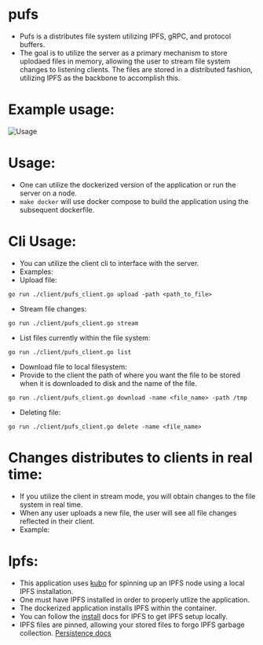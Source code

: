 # pufs
- Pufs is a distributes file system utilizing IPFS, gRPC, and protocol buffers.
- The goal is to utilize the server as a primary mechanism to store uplodaed files in memory, allowing the user to stream file system changes to listening clients. The files are stored in a distributed fashion, utilizing IPFS as the backbone to accomplish this.

# Example usage:

![Usage](https://pufs-gif-github.s3.us-west-2.amazonaws.com/pufs.gif)

# Usage:
- One can utilize the dockerized version of the application or run the server on a node.
- ```make docker``` will use docker compose to build the application using the subsequent dockerfile.

# Cli Usage:
- You can utilize the client cli to interface with the server.
- Examples:
- Upload file:
```
go run ./client/pufs_client.go upload -path <path_to_file>
```
- Stream file changes:
```
go run ./client/pufs_client.go stream
```
- List files currently within the file system:
```
go run ./client/pufs_client.go list
```
- Download file to local filesystem:
- Provide to the client the path of where you want the file to be stored when it is downloaded to disk and the name of the file.
```
go run ./client/pufs_client.go download -name <file_name> -path /tmp
```
- Deleting file:
```
go run ./client/pufs_client.go delete -name <file_name>
```

# Changes distributes to clients in real time:
- If you utilize the client in stream mode, you will obtain changes to the file system in real time.
- When any user uploads a new file, the user will see all file changes reflected in their client.
- Example:

# Ipfs:
- This application uses [kubo](https://github.com/ipfs/kubo) for spinning up an IPFS node using a local IPFS installation.
- One must have IPFS installed in order to properly utlize the application.
- The dockerized application installs IPFS within the container.
- You can follow the [install](https://docs.ipfs.io/install/) docs for IPFS to get IPFS setup locally.
- IPFS files are pinned, allowing your stored files to forgo IPFS garbage collection.
[Persistence docs](https://docs.ipfs.tech/concepts/persistence/)
